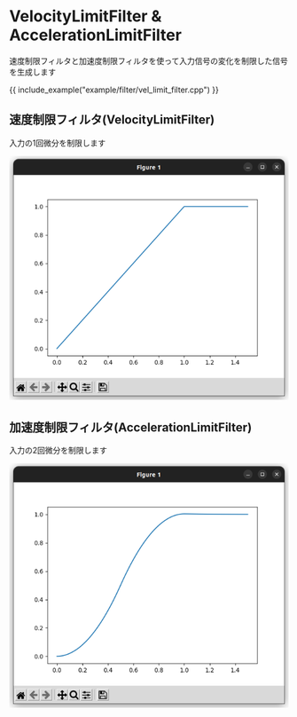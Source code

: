 # VelocityLimitFilter & AccelerationLimitFilter

速度制限フィルタと加速度制限フィルタを使って入力信号の変化を制限した信号を生成します

{{ include_example("example/filter/vel_limit_filter.cpp") }}

## 速度制限フィルタ(VelocityLimitFilter)
入力の1回微分を制限します

![title](../fig/vel_limit.png)

## 加速度制限フィルタ(AccelerationLimitFilter)
入力の2回微分を制限します

![title](../fig/acc_limit.png)